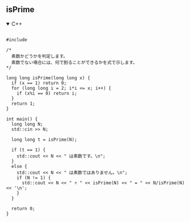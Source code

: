 ## isPrime

<details open>
<summary>C++</summary>

<pre><code>
#include <iostream>

/*
  素数かどうかを判定します。
  素数でない場合には、何で割ることができるかを式で示します。
*/

long long isPrime(long long x) {
  if (x == 1) return 0;
  for (long long i = 2; i*i <= x; i++) {
    if (x%i == 0) return i;
  }
  return 1;
}

int main() {
  long long N;
  std::cin >> N;

  long long t = isPrime(N);

  if (t == 1) {
    std::cout << N << " は素数です。\n";
  }
  else {
    std::cout << N << " は素数ではありません。\n";
    if (N != 1) {
      std::cout << N << " ÷ " << isPrime(N) << " = " << N/isPrime(N) << '\n';
    }
  }

  return 0;
}
</code></pre>
</details>

